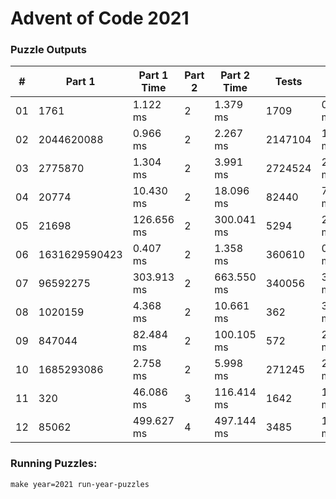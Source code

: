 <h1>Advent of Code 2021</h1>
<h3>Puzzle Outputs</h3>
<table>

<thead>

<tr><th>#  </th><th>Part 1       </th><th>Part 1 Time  </th><th>Part 2  </th><th>Part 2 Time  </th><th>Tests  </th><th>Tests Time  </th></tr>

</thead>

<tbody>

<tr><td>01 </td><td>1761         </td><td>1.122 ms     </td><td>2       </td><td>1.379 ms     </td><td>1709   </td><td>0.358 ms    </td></tr>

<tr><td>02 </td><td>2044620088   </td><td>0.966 ms     </td><td>2       </td><td>2.267 ms     </td><td>2147104</td><td>1.507 ms    </td></tr>

<tr><td>03 </td><td>2775870      </td><td>1.304 ms     </td><td>2       </td><td>3.991 ms     </td><td>2724524</td><td>2.579 ms    </td></tr>

<tr><td>04 </td><td>20774        </td><td>10.430 ms    </td><td>2       </td><td>18.096 ms    </td><td>82440  </td><td>7.561 ms    </td></tr>

<tr><td>05 </td><td>21698        </td><td>126.656 ms   </td><td>2       </td><td>300.041 ms   </td><td>5294   </td><td>213.775 ms  </td></tr>

<tr><td>06 </td><td>1631629590423</td><td>0.407 ms     </td><td>2       </td><td>1.358 ms     </td><td>360610 </td><td>0.379 ms    </td></tr>

<tr><td>07 </td><td>96592275     </td><td>303.913 ms   </td><td>2       </td><td>663.550 ms   </td><td>340056 </td><td>369.515 ms  </td></tr>

<tr><td>08 </td><td>1020159      </td><td>4.368 ms     </td><td>2       </td><td>10.661 ms    </td><td>362    </td><td>3.456 ms    </td></tr>

<tr><td>09 </td><td>847044       </td><td>82.484 ms    </td><td>2       </td><td>100.105 ms   </td><td>572    </td><td>23.099 ms   </td></tr>

<tr><td>10 </td><td>1685293086   </td><td>2.758 ms     </td><td>2       </td><td>5.998 ms     </td><td>271245 </td><td>2.964 ms    </td></tr>

<tr><td>11 </td><td>320          </td><td>46.086 ms    </td><td>3       </td><td>116.414 ms   </td><td>1642   </td><td>17.206 ms   </td></tr>

<tr><td>12 </td><td>85062        </td><td>499.627 ms   </td><td>4       </td><td>497.144 ms   </td><td>3485   </td><td>15.273 ms   </td></tr>

</tbody>

</table>

<h3>Running Puzzles:</h3>
<p><code>make year=2021 run-year-puzzles</code></p>